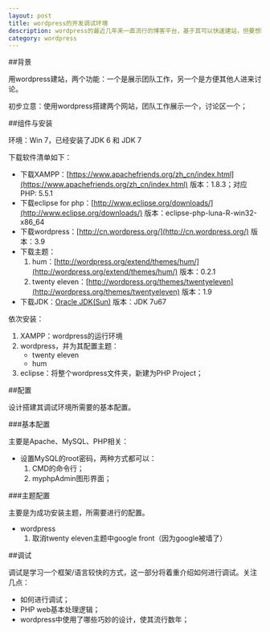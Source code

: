 ```yaml
---
layout: post
title: wordpress的开发调试环境
description: wordpress的最近几年来一直流行的博客平台，基于其可以快速建站，但要想较深入定制，就需要对其运行架构有个基本了解
category: wordpress
---
```


##背景

用wordpress建站，两个功能：一个是展示团队工作，另一个是方便其他人进来讨论。

初步立意：使用wordpress搭建两个网站，团队工作展示一个，讨论区一个；

##组件与安装

环境：Win 7，已经安装了JDK 6 和 JDK 7

下载软件清单如下：

* 下载XAMPP：[https://www.apachefriends.org/zh_cn/index.html](https://www.apachefriends.org/zh_cn/index.html) 版本：1.8.3；对应PHP: 5.5.1
* 下载eclipse for php：[http://www.eclipse.org/downloads/](http://www.eclipse.org/downloads/)  版本：eclipse-php-luna-R-win32-x86_64
* 下载wordpress：[http://cn.wordpress.org/](http://cn.wordpress.org/) 版本：3.9
* 下载主题：
	1. hum：[http://wordpress.org/extend/themes/hum/](http://wordpress.org/extend/themes/hum/) 版本：0.2.1
	2. twenty eleven：[http://wordpress.org/themes/twentyeleven](http://wordpress.org/themes/twentyeleven) 版本：1.9
* 下载JDK：[Oracle JDK(Sun)](http://www.oracle.com/technetwork/java/javase/downloads/index.html) 版本：JDK 7u67

依次安装：

1. XAMPP：wordpress的运行环境
2. wordpress，并为其配置主题：
	* twenty eleven
	* hum
3. eclipse：将整个wordpress文件夹，新建为PHP Project；
	


##配置

设计搭建其调试环境所需要的基本配置。

###基本配置

主要是Apache、MySQL、PHP相关：

* 设置MySQL的root密码，两种方式都可以：
	1. CMD的命令行；
	2. myphpAdmin图形界面；

###主题配置

主要是为成功安装主题，所需要进行的配置。

* wordpress
	1. 取消twenty eleven主题中google front（因为google被墙了）



##调试

调试是学习一个框架/语言较快的方式，这一部分将着重介绍如何进行调试。关注几点：

* 如何进行调试；
* PHP web基本处理逻辑；
* wordpress中使用了哪些巧妙的设计，使其流行数年；






[NingG]:    http://ningg.github.com  "NingG"
